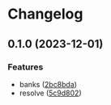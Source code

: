 # Changelog

## 0.1.0 (2023-12-01)


### Features

* banks ([2bc8bda](https://www.github.com/brokeyourbike/paystack-api-client-go/commit/2bc8bda797a7821179350d1045069625721887d5))
* resolve ([5c9d802](https://www.github.com/brokeyourbike/paystack-api-client-go/commit/5c9d802508a1c71f2d99ac3e8252a4f36984f64e))
